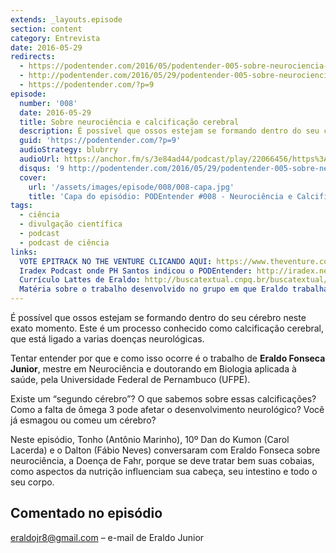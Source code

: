 ```yaml
---
extends: _layouts.episode
section: content
category: Entrevista
date: 2016-05-29 
redirects:
  - https://podentender.com/2016/05/podentender-005-sobre-neurociencia-e-calcificacao-cerebra.html
  - http://podentender.com/2016/05/29/podentender-005-sobre-neurociencia-e-calcificacao-cerebra/
  - https://podentender.com/?p=9
episode:
  number: '008'
  date: 2016-05-29
  title: Sobre neurociência e calcificação cerebral
  description: É possível que ossos estejam se formando dentro do seu cérebro neste exato momento. Este é um processo conhecido como calcificação cerebral, que está ligado a varias doenças neurológicas. Tentar entender por que e como isso ocorre é o trabalho de Eraldo Fonseca Junior.  
  guid: 'https://podentender.com/?p=9'
  audioStrategy: blubrry
  audioUrl: https://anchor.fm/s/3e84ad44/podcast/play/22066456/https%3A%2F%2Fd3ctxlq1ktw2nl.cloudfront.net%2Fstaging%2F2020-10-3%2F125107019-44100-2-4f85f62324cdecba.mp3
  disqus: '9 http://podentender.com/2016/05/29/podentender-005-sobre-neurociencia-e-calcificacao-cerebra/'
  cover:
    url: '/assets/images/episode/008/008-capa.jpg'
    title: 'Capa do episódio: PODEntender #008 - Neurociência e Calcificação Cerebral'
tags:
  - ciência
  - divulgação científica
  - podcast
  - podcast de ciência
links:
  VOTE EPITRACK NO THE VENTURE CLICANDO AQUI: https://www.theventure.com/br/pt-br/finalists/epitrack
  Iradex Podcast onde PH Santos indicou o PODEntender: http://iradex.net/iradex-podcast-92-trophy-kids-perdido-em-marte-livro-e-filme/
  Currículo Lattes de Eraldo: http://buscatextual.cnpq.br/buscatextual/visualizacv.do?id=K4297294J4
  Matéria sobre o trabalho desenvolvido no grupo em que Eraldo trabalha: http://www.folhape.com.br/cotidiano/2015/9/calcificacao-cerebral-sintomas-aparecem-depois-dos-40-anos-0185.html
---
```


É possível que ossos estejam se formando dentro do seu cérebro neste exato momento. Este é um processo conhecido
como calcificação cerebral, que está ligado a varias doenças neurológicas.

Tentar entender por que e como isso ocorre é o trabalho de **Eraldo Fonseca Junior**, mestre em Neurociência
e doutorando em Biologia aplicada à saúde, pela Universidade Federal de Pernambuco (UFPE).

Existe um “segundo cérebro”?
O que sabemos sobre essas calcificações?
Como a falta de ômega 3 pode afetar o desenvolvimento neurológico?
Você já esmagou ou comeu um cérebro?

Neste episódio, Tonho (Antônio Marinho), 10º Dan do Kumon (Carol Lacerda) e o Dalton (Fábio Neves)
conversaram com Eraldo Fonseca sobre neurociência, a Doença de Fahr, porque se deve tratar bem
suas cobaias, como aspectos da nutrição influenciam sua cabeça, seu intestino e todo o seu corpo.

## Comentado no episódio

eraldojr8@gmail.com – e-mail de Eraldo Junior
